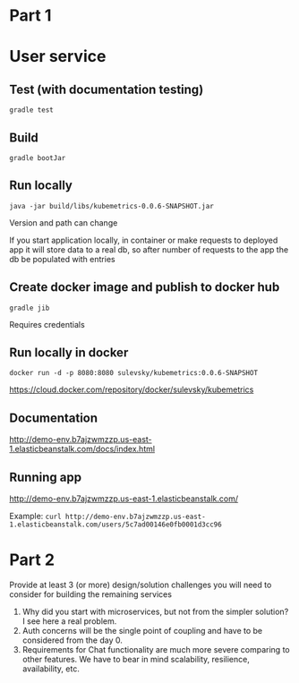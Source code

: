 # Part 1
# User service

## Test (with documentation testing)
`gradle test`

## Build
`gradle bootJar`

## Run locally
`java -jar build/libs/kubemetrics-0.0.6-SNAPSHOT.jar`

Version and path can change

If you start application locally, in container or make requests to deployed app it will store data to a real db, so after number of requests to the app the db be populated with entries


## Create docker image and publish to docker hub
`gradle jib`

Requires credentials

## Run locally in docker
`docker run -d -p 8080:8080 sulevsky/kubemetrics:0.0.6-SNAPSHOT`

https://cloud.docker.com/repository/docker/sulevsky/kubemetrics

## Documentation 
http://demo-env.b7ajzwmzzp.us-east-1.elasticbeanstalk.com/docs/index.html

## Running app
http://demo-env.b7ajzwmzzp.us-east-1.elasticbeanstalk.com/

Example:
`curl http://demo-env.b7ajzwmzzp.us-east-1.elasticbeanstalk.com/users/5c7ad00146e0fb0001d3cc96`

# Part 2
Provide at least 3 (or more) design/solution challenges you will need to consider for building the remaining services

1. Why did you start with microservices, but not from the simpler solution? I see here a real problem.
2. Auth concerns will be the single point of coupling and have to be considered from the day 0.
3. Requirements for Chat functionality are much more severe comparing to other features. We have to bear in mind scalability, resilience, availability, etc.

